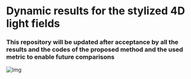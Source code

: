 # Dynamic results for the stylized 4D light fields
### This repository will be updated after acceptance by all the results and the codes of the proposed method and the used metric to enable future comparisons
![Img](https://user-images.githubusercontent.com/38579988/162716533-0d1cc1bc-d45e-4022-950d-b258246ce357.png)
